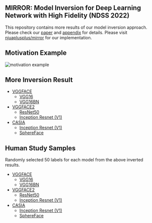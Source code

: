 ## MIRROR: Model Inversion for Deep Learning Network with High Fidelity (NDSS 2022)

This repository contains more results of our model inversion approach.
Please check our [paper](paper/NDSS_2022_Model_Inversion.pdf) and [appendix](paper/NDSS_2022_Model_Inversion_appendix.pdf) for details.
Please visit [njuaplusplus/mirror](https://github.com/njuaplusplus/mirror) for our implementation.

## Motivation Example

![motivation example](inversion_results/paper/motivation_inversions.png)

## More Inversion Result

- [VGGFACE](inversion_results/vggface/)
   - [VGG16](inversion_results/vggface/vgg16/)
   - [VGG16BN](inversion_results/vggface/vgg16bn/)
- [VGGFACE2](inversion_results/vggface2/)
   - [ResNet50](inversion_results/vggface2/resnet50/)
   - [Inception Resnet (V1)](inversion_results/vggface2/inception_resnetv1_vggface2/)
- [CASIA](inversion_results/casia/)
   - [Inception Resnet (V1)](inversion_results/casia/inception_resnetv1_casia/)
   - [SphereFace](inversion_results/casia/sphere20a/)

## Human Study Samples

Randomly selected 50 labels for each model from the above inverted results.

- [VGGFACE](inversion_results/human_study/vggface/)
   - [VGG16](inversion_results/human_study/vggface/vgg16/)
   - [VGG16BN](inversion_results/human_study/vggface/vgg16bn/)
- [VGGFACE2](inversion_results/human_study/vggface2/)
   - [ResNet50](inversion_results/human_study/vggface2/resnet50/)
   - [Inception Resnet (V1)](inversion_results/human_study/vggface2/inception_resnetv1_vggface2/)
- [CASIA](inversion_results/human_study/casia/)
   - [Inception Resnet (V1)](inversion_results/human_study/casia/inception_resnetv1_casia/)
   - [SphereFace](inversion_results/human_study/casia/sphere20a/)
